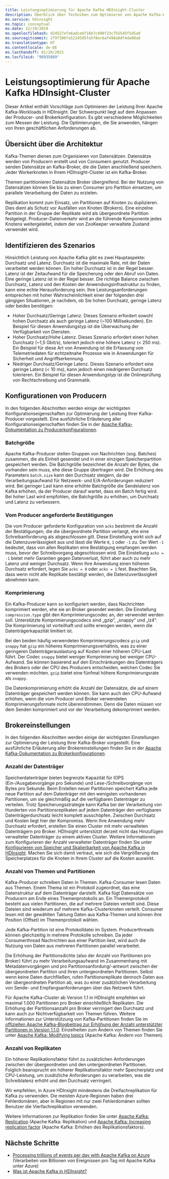 ```yaml
---
title: Leistungsoptimierung für Apache Kafka HDInsight-Cluster
description: Überblick über Techniken zum Optimieren von Apache Kafka-Workloads in Azure HDInsight.
ms.service: hdinsight
ms.topic: conceptual
ms.date: 12/19/2019
ms.openlocfilehash: d24527efe6adce6f16b7c890f23c755545f5d5a0
ms.sourcegitcommit: 2f9f306fa5224595fa5f8ec6af498a0df4de08a8
ms.translationtype: HT
ms.contentlocale: de-DE
ms.lasthandoff: 01/28/2021
ms.locfileid: "98935889"
---
```

# <a name="performance-optimization-for-apache-kafka-hdinsight-clusters"></a>Leistungsoptimierung für Apache Kafka HDInsight-Cluster

Dieser Artikel enthält Vorschläge zum Optimieren der Leistung Ihrer Apache Kafka-Workloads in HDInsight. Der Schwerpunkt liegt auf dem Anpassen der Producer- und Brokerkonfiguration. Es gibt verschiedene Möglichkeiten zum Messen der Leistung. Die Optimierungen, die Sie anwenden, hängen von Ihren geschäftlichen Anforderungen ab.

## <a name="architecture-overview"></a>Übersicht über die Architektur

Kafka-Themen dienen zum Organisieren von Datensätzen. Datensätze werden von Producern erstellt und von Consumern genutzt. Producer senden Datensätze an Kafka-Broker, die die Daten anschließend speichern. Jeder Workerknoten in Ihrem HDInsight-Cluster ist ein Kafka-Broker.

Themen partitionieren Datensätze Broker übergreifend. Bei der Nutzung von Datensätzen können Sie bis zu einen Consumer pro Partition einsetzen, um parallele Verarbeitung der Daten zu erzielen.

Replikation kommt zum Einsatz, um Partitionen auf Knoten zu duplizieren. Dies dient als Schutz vor Ausfällen von Knoten (Brokern). Eine einzelne Partition in der Gruppe der Replikate wird als übergeordnete Partition festgelegt. Producer-Datenverkehr wird an die führende Komponente jedes Knotens weitergeleitet, indem der von ZooKeeper verwaltete Zustand verwendet wird.

## <a name="identify-your-scenario"></a>Identifizieren des Szenarios

Hinsichtlich Leistung von Apache Kafka gibt es zwei Hauptaspekte: Durchsatz und Latenz. Durchsatz ist die maximale Rate, mit der Daten verarbeitet werden können. Ein hoher Durchsatz ist in der Regel besser. Latenz ist der Zeitaufwand für die Speicherung oder den Abruf von Daten. Eine geringe Latenz ist in der Regel besser. Die richtige Balance zwischen Durchsatz, Latenz und den Kosten der Anwendungsinfrastruktur zu finden, kann eine echte Herausforderung sein. Ihre Leistungsanforderungen entsprechen mit hoher Wahrscheinlichkeit einer der folgenden drei gängigen Situationen, je nachdem, ob Sie hohen Durchsatz, geringe Latenz oder beides benötigen:

* Hoher Durchsatz/Geringe Latenz. Dieses Szenario erfordert sowohl hohen Durchsatz als auch geringe Latenz (~100 Millisekunden). Ein Beispiel für diesen Anwendungstyp ist die Überwachung der Verfügbarkeit von Diensten.
* Hoher Durchsatz/Hohe Latenz. Dieses Szenario erfordert einen hohen Durchsatz (~1,5 Gbit/s), toleriert jedoch eine höhere Latenz (< 250 ms). Ein Beispiel für diese Art von Anwendung ist die Erfassung von Telemetriedaten für echtzeitnahe Prozesse wie in Anwendungen für Sicherheit und Angriffserkennung.
* Niedriger Durchsatz/Geringe Latenz. Dieses Szenario erfordert eine geringe Latenz (< 10 ms), kann jedoch einen niedrigeren Durchsatz tolerieren. Ein Beispiel für diesen Anwendungstyp ist die Onlineprüfung von Rechtschreibung und Grammatik.

## <a name="producer-configurations"></a>Konfigurationen von Producern

In den folgenden Abschnitten werden einige der wichtigsten Konfigurationseigenschaften zur Optimierung der Leistung Ihrer Kafka-Producer vorgestellt. Eine ausführliche Erläuterung aller Konfigurationseigenschaften finden Sie in der [Apache Kafka-Dokumentation zu Producerkonfigurationen](https://kafka.apache.org/documentation/#producerconfigs).

### <a name="batch-size"></a>Batchgröße

Apache Kafka-Producer stellen Gruppen von Nachrichten (sog. Batches) zusammen, die als Einheit gesendet und in einer einzigen Speicherpartition gespeichert werden. Die Batchgröße bezeichnet die Anzahl der Bytes, die vorhanden sein muss, ehe diese Gruppe übertragen wird. Die Erhöhung des Parameters `batch.size` kann den Durchsatz steigern, da der Verarbeitungsaufwand für Netzwerk- und E/A-Anforderungen reduziert wird. Bei geringer Last kann eine erhöhte Batchgröße die Sendelatenz von Kafka erhöhen, da der Producer darauf wartet, dass ein Batch fertig wird. Bei hoher Last wird empfohlen, die Batchgröße zu erhöhen, um Durchsatz und Latenz zu verbessern.

### <a name="producer-required-acknowledgments"></a>Vom Producer angeforderte Bestätigungen

Die vom Producer geforderte Konfiguration von `acks` bestimmt die Anzahl der Bestätigungen, die die übergeordnete Partition verlangt, ehe eine Schreibanforderung als abgeschlossen gilt. Diese Einstellung wirkt sich auf die Datenzuverlässigkeit aus und lässt die Werte `0`, `1` oder `-1` zu. Der Wert `-1` bedeutet, dass von allen Replikaten eine Bestätigung empfangen werden muss, bevor der Schreibvorgang abgeschlossen wird. Die Einstellung `acks = -1` bietet mehr Garantien gegen Datenverlust, führt aber auch zu mehr Latenz und weniger Durchsatz. Wenn Ihre Anwendung einen höheren Durchsatz erfordert, legen Sie `acks = 0` oder `acks = 1` fest. Beachten Sie, dass wenn nicht alle Replikate bestätigt werden, die Datenzuverlässigkeit abnehmen kann.

### <a name="compression"></a>Komprimierung

Ein Kafka-Producer kann so konfiguriert werden, dass Nachrichten komprimiert werden, ehe sie an Broker gesendet werden. Die Einstellung `compression.type` gibt den Komprimierungscodec an, der verwendet werden soll. Unterstützte Komprimierungscodecs sind „gzip“, „snappy“ und „lz4“. Die Komprimierung ist vorteilhaft und sollte erwogen werden, wenn die Datenträgerkapazität limitiert ist.

Bei den beiden häufig verwendeten Komprimierungscodecs `gzip` und `snappy` hat `gzip` ein höheres Komprimierungsverhältnis, was zu einer geringeren Datenträgerauslastung auf Kosten einer höheren CPU-Last führt. Der Codec `snappy` bietet weniger Komprimierung bei weniger CPU-Aufwand. Sie können basierend auf den Einschränkungen des Datenträgers des Brokers oder der CPU des Producers entscheiden, welchen Codec Sie verwenden möchten. `gzip` bietet eine fünfmal höhere Komprimierungsrate als `snappy`.

Die Datenkomprimierung erhöht die Anzahl der Datensätze, die auf einem Datenträger gespeichert werden können. Sie kann auch den CPU-Aufwand erhöhen, wenn die vom Producer und Broker verwendeten Komprimierungsformate nicht übereinstimmen. Denn die Daten müssen vor dem Senden komprimiert und vor der Verarbeitung dekomprimiert werden.

## <a name="broker-settings"></a>Brokereinstellungen

In den folgenden Abschnitten werden einige der wichtigsten Einstellungen zur Optimierung der Leistung Ihrer Kafka-Broker vorgestellt. Eine ausführliche Erläuterung aller Brokereinstellungen finden Sie in der [Apache Kafka-Dokumentation zu Brokerkonfigurationen](https://kafka.apache.org/documentation/#producerconfigs).

### <a name="number-of-disks"></a>Anzahl der Datenträger

Speicherdatenträger bieten begrenzte Kapazität für IOPS (Ein-/Ausgabevorgänge pro Sekunde) und Lese-/Schreibvorgänge von Bytes pro Sekunde. Beim Erstellen neuer Partitionen speichert Kafka jede neue Partition auf dem Datenträger mit den wenigsten vorhandenen Partitionen, um sie gleichmäßig auf die verfügbaren Datenträger zu verteilen. Trotz Speicherungsstrategie kann Kafka bei der Verarbeitung von Hunderten von Partitionsreplikaten auf jedem Datenträger den verfügbaren Datenträgerdurchsatz leicht komplett ausschöpfen. Zwischen Durchsatz und Kosten liegt hier der Kompromiss. Wenn Ihre Anwendung mehr Durchsatz erfordert, erstellen Sie einen Cluster mit mehr verwalteten Datenträgern pro Broker. HDInsight unterstützt derzeit nicht das Hinzufügen verwalteter Datenträger zu einem aktiven Cluster. Weitere Informationen zum Konfigurieren der Anzahl verwalteter Datenträger finden Sie unter [Konfigurieren von Speicher und Skalierbarkeit von Apache Kafka in HDInsight](apache-kafka-scalability.md). Machen Sie sich damit vertraut, wie sich die Vergrößerung des Speicherplatzes für die Knoten in Ihrem Cluster auf die Kosten auswirkt.

### <a name="number-of-topics-and-partitions"></a>Anzahl von Themen und Partitionen

Kafka-Producer schreiben Daten in Themen. Kafka-Consumer lesen Daten aus Themen. Einem Thema ist ein Protokoll zugeordnet, das eine Datenstruktur auf dem Datenträger darstellt. Kafka fügt Datensätze von Producern am Ende eines Themenprotokolls an. Ein Themenprotokoll besteht aus vielen Partitionen, die auf mehrere Dateien verteilt sind. Diese Dateien sind wiederum auf mehrere Kafka-Clusterknoten verteilt. Consumer lesen mit der gewählten Taktung Daten aus Kafka-Themen und können ihre Position (Offset) im Themenprotokoll wählen.

Jede Kafka-Partition ist eine Protokolldatei im System. Producerthreads können gleichzeitig in mehrere Protokolle schreiben. Da jeder Consumerthread Nachrichten aus einer Partition liest, wird auch die Nutzung von Daten aus mehreren Partitionen parallel verarbeitet.

Die Erhöhung der Partitionsdichte (also der Anzahl von Partitionen pro Broker) führt zu mehr Verarbeitungsaufwand im Zusammenhang mit Metadatenvorgängen und pro Partitionsanfordung/-antwort zwischen der übergeordneten Partition und ihren untergeordneten Partitionen. Selbst wenn keine Daten durchfließen, rufen Partitionsreplikate dennoch Daten aus der übergeordneten Partition ab, was zu einer zusätzlichen Verarbeitung von Sende- und Empfangsanforderungen über das Netzwerk führt.

Für Apache Kafka-Cluster ab Version 1.1 in HDInsight empfehlen wir maximal 1.000 Partitionen pro Broker einschließlich Replikaten. Die Erhöhung der Partitionsanzahl pro Broker verringert den Durchsatz und kann auch zur Nichtverfügbarkeit von Themen führen. Weitere Informationen zur Unterstützung von Kafka-Partitionen finden Sie im [offiziellen Apache Kafka-Blogbeitrag zur Erhöhung der Anzahl unterstützter Partitionen in Version 1.1.0](https://blogs.apache.org/kafka/entry/apache-kafka-supports-more-partitions). Einzelheiten zum Ändern von Themen finden Sie unter [Apache Kafka: Modifying topics](https://kafka.apache.org/documentation/#basic_ops_modify_topic) (Apache Kafka: Ändern von Themen).

### <a name="number-of-replicas"></a>Anzahl von Replikaten

Ein höherer Replikationsfaktor führt zu zusätzlichen Anforderungen zwischen der übergeordneten und den untergeordneten Partitionen. Folglich beansprucht ein höherer Replikationsfaktor mehr Speicherplatz und CPU-Leistung, um zusätzliche Anforderungen zu verarbeiten, was die Schreiblatenz erhöht und den Durchsatz verringert.

Wir empfehlen, in Azure HDInsight mindestens die Dreifachreplikation für Kafka zu verwenden. Die meisten Azure-Regionen haben drei Fehlerdomänen, aber in Regionen mit nur zwei Fehlerdomänen sollten Benutzer die Vierfachreplikation verwenden.

Weitere Informationen zur Replikation finden Sie unter [Apache Kafka: Replication](https://kafka.apache.org/documentation/#replication) (Apache Kafka: Replikation) und [Apache Kafka: Increasing replication factor](https://kafka.apache.org/documentation/#basic_ops_increase_replication_factor) (Apache Kafka: Erhöhen des Replikationsfaktors).

## <a name="next-steps"></a>Nächste Schritte

* [Processing trillions of events per day with Apache Kafka on Azure](https://azure.microsoft.com/blog/processing-trillions-of-events-per-day-with-apache-kafka-on-azure/) (Verarbeiten von Billionen von Ereignissen pro Tag mit Apache Kafka unter Azure)
* [Was ist Apache Kafka in HDInsight?](apache-kafka-introduction.md)
